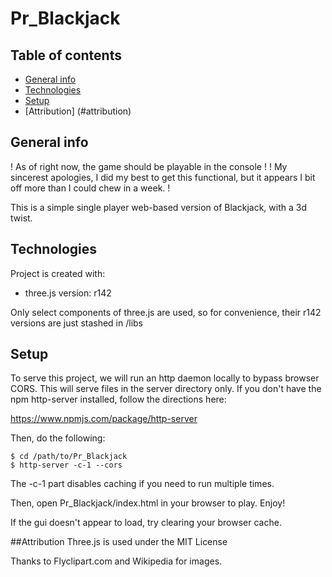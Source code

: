 # Pr_Blackjack

## Table of contents
* [General info](#general-info)
* [Technologies](#technologies)
* [Setup](#setup)
* [Attribution] (#attribution)

## General info
! As of right now, the game should be playable in the console !
! My sincerest apologies, I did my best to get this functional, but it appears I bit off more than I could chew in a week. !

This is a simple single player web-based version of Blackjack, with a 3d twist.
	
## Technologies
Project is created with:
* three.js  version: r142

Only select components of three.js are used, so for convenience, their r142 versions are just stashed in /libs
	
## Setup
To serve this project, we will run an http daemon locally to bypass browser CORS.
This will serve files in the server directory only.
If you don't have the npm http-server installed, follow the directions here:

https://www.npmjs.com/package/http-server

Then, do the following:

```
$ cd /path/to/Pr_Blackjack
$ http-server -c-1 --cors
```
The -c-1 part disables caching if you need to run multiple times.

Then, open Pr_Blackjack/index.html in your browser to play. Enjoy!

If the gui doesn't appear to load, try clearing your browser cache.

##Attribution
Three.js is used under the MIT License

Thanks to Flyclipart.com and Wikipedia for images.
